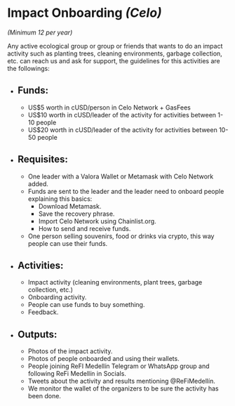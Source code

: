 # Impact Onboarding *(Celo)*
*(Minimum 12 per year)*

Any active ecological group or group or friends that wants to do an impact activity such as planting trees, cleaning environments, garbage collection, etc. can reach us and ask for support, the guidelines for this activities are the followings:

- ## Funds:
  - US$5 worth in cUSD/person in Celo Network + GasFees
  - US$10 worth in cUSD/leader of the activity for activities between 1-10 people
  - US$20 worth in cUSD/leader of the activity for activities between 10-50 people

- ## Requisites:
  - One leader with a Valora Wallet or Metamask with Celo Network added.
  - Funds are sent to the leader and the leader need to onboard people explaining this basics:
    - Download Metamask.
    - Save the recovery phrase.
    - Import Celo Network using Chainlist.org.
    - How to send and receive funds.
  - One person selling souvenirs, food or drinks via crypto, this way people can use their funds.

- ## Activities:
  - Impact activity (cleaning environments, plant trees, garbage collection, etc.)
  - Onboarding activity.
  - People can use funds to buy something.
  - Feedback.

- ## Outputs:
  - Photos of the impact activity.
  - Photos of people onboarded and using their wallets.
  - People joining ReFI Medellín Telegram or WhatsApp group and following ReFi Medellín in Socials.
  - Tweets about the activity and results mentioning @ReFiMedellín.
  - We monitor the wallet of the organizers to be sure the activity has been done.
